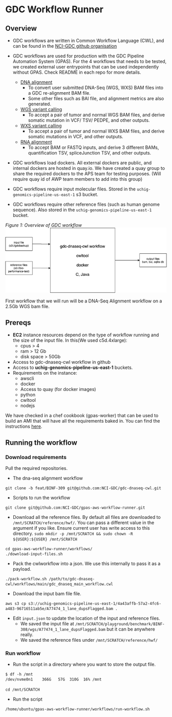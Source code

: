 # GDC Workflow Runner

## Overview 

- GDC workflows are written in Common Workflow Language (CWL), and can be found in the [NCI-GDC github organisation](https://github.com/NCI-GDC/)

- GDC workflows are used for production with the GDC Pipeline Automation System (GPAS). For the 4 workflows that needs to be tested, we created external user entrypoints that can be used independently without GPAS. Check README in each repo for more details.
  - [DNA alignment](https://github.com/NCI-GDC/gdc-dnaseq-cwl/tree/feat/BINF-309)
    - To convert user submitted DNA-Seq (WGS, WXS) BAM files into a GDC re-alignment BAM file.
    - Some other files such as BAI file, and alignment metrics are also generated.
  - [WGS variant calling](https://github.com/NCI-GDC/gdc-sanger-somatic-cwl)
    - To accept a pair of tumor and normal WGS BAM files, and derive somatic mutation in VCF/ TSV/ PEDPE, and other outputs.
  - [WXS variant calling](https://github.com/NCI-GDC/gdc-somatic-variant-calling-workflow)
    - To accept a pair of tumor and normal WXS BAM files, and derive somatic mutations in VCF, and other outputs.
  - [RNA alignment](https://github.com/NCI-GDC/gdc-rnaseq-cwl/tree/feat/etl)
    - To accept BAM or FASTQ inputs, and derive 3 different BAMs, quantification TSV, spliceJunction TSV, and other outputs. 

- GDC workflows load dockers. All external dockers are public, and internal dockers are hosted in quay.io. We have created a quay group to share the required dockers to the APS team for testing purposes. (Will require quay id of AWP team members to add into this group) 

- GDC workflows require input molecular files. Stored in the `uchig-genomics-pipeline-us-east-1` s3 bucket. 

- GDC workflows require other reference files (such as human genome sequence). Also stored in the `uchig-genomics-pipeline-us-east-1` bucket. 

_Figure 1: Overview of GDC workflow_ 
![Figure 1](assets/gdc_workflow_figure.png)

First workflow that we will run will be a DNA-Seq Alignment workflow on a 2.5Gb WGS bam file. 

## Prereqs

- **EC2** instance resources depend on the type of workflow running and the size of the input file. In this(We used c5d.4xlarge):
  - cpus > 4 
  - ram > 12 Gb
  - disk space > 50Gb 
- Access to gdc-dnaseq-cwl workflow in github
- Access to **uchig-genomics-pipeline-us-east-1** buckets. 
- Requirements on the instance: 
  - awscli
  - docker
  - Access to quay (for docker images)
  - python
  - cwltool
  - nodejs

We have checked in a chef cookbook (gpas-worker) that can be used to build an AMI that will have all the requirements baked in. You can find the instructions [here](packer/README.md).


## Running the workflow 

### Download requirements

Pull the required repositories. 

- The dna-seq alignment workflow

```
git clone -b feat/BINF-309 git@github.com:NCI-GDC/gdc-dnaseq-cwl.git
```

- Scripts to run the workflow 
```
git clone git@github.com:NCI-GDC/gpas-aws-workflow-runner.git
```

- Download all the reference files. By default all files are downloaded to `/mnt/SCRATCH/reference/hwf/`. You can pass a different value in the argument if you like. Ensure current user has write access to this directory. `sudo mkdir -p /mnt/SCRATCH && sudo chown -R ${USER}:${USER} /mnt/SCRATCH` 
```
cd gpas-aws-workflow-runner/workflows/
./download-input-files.sh
```

- Pack the cwlworkflow into a json. We use this internally to pass it as a payload. 
```
./pack-workflow.sh /path/to/gdc-dnaseq-cwl/workflows/main/gdc_dnaseq_main_workflow.cwl
```

- Download the input bam file file. 
```
aws s3 cp s3://uchig-genomics-pipeline-us-east-1/4a43affb-57a2-4fc6-a483-96716511ab5e/A77474_1_lane_dupsFlagged.bam .
```

- Edit `input.json` to update the location of the input and reference files. 
  - We saved the input file at `/mnt/SCRATCH/playground/benchmark/BINF-308/wgs/A77474_1_lane_dupsFlagged.bam` but it can be anywhere really. 
  - We saved the reference files under `/mnt/SCRATCH/reference/hwf/`

### Run workflow

- Run the script in a directory where you want to store the output file.  
```
$ df -h /mnt
/dev/nvme0n1    366G   57G  310G  16% /mnt

cd /mnt/SCRATCH
```

- Run the script 
```
/home/ubuntu/gpas-aws-workflow-runner/workflows/run-workflow.sh
```
